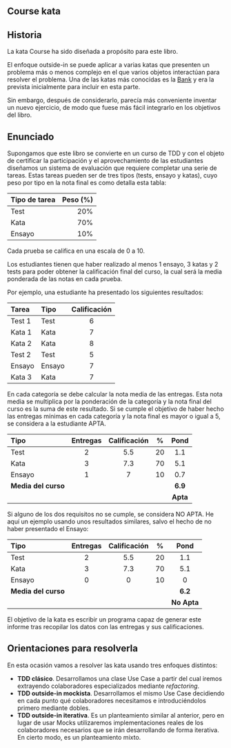 ## Course kata

## Historia

La kata Course ha sido diseñada a propósito para este libro. 

El enfoque outside-in se puede aplicar a varias katas que presenten un problema más o menos complejo en el que varios objetos interactúan para resolver el problema. Una de las katas más conocidas es la [Bank](https://katalyst.codurance.com/bank) y era la prevista inicialmente para incluir en esta parte.

Sin embargo, después de considerarlo, parecía más conveniente inventar un nuevo ejercicio, de modo que fuese más fácil integrarlo en los objetivos del libro.

## Enunciado

Supongamos que este libro se convierte en un curso de TDD y con el objeto de certificar la participación y el aprovechamiento de las estudiantes diseñamos un sistema de evaluación que requiere completar una serie de tareas. Estas tareas pueden ser de tres tipos (tests, ensayo y katas), cuyo peso por tipo en la nota final es como detalla esta tabla:

| Tipo de tarea | Peso (%) |
|:--------------|---------:|
| Test          | 20%      |
| Kata          | 70%      |
| Ensayo        | 10%      |

Cada prueba se califica en una escala de 0 a 10.

Los estudiantes tienen que haber realizado al menos 1 ensayo, 3 katas y 2 tests para poder obtener la calificación final del curso, la cual será la media ponderada de las notas en cada prueba.

Por ejemplo, una estudiante ha presentado los siguientes resultados:

| Tarea | Tipo | Calificación |
|:--|:--|:--:|
| Test 1 | Test | 6 |
| Kata 1 | Kata | 7 |
| Kata 2 | Kata | 8 |
| Test 2 | Test | 5 |
| Ensayo | Ensayo | 7 |
| Kata 3 | Kata | 7 |

En cada categoría se debe calcular la nota media de las entregas. Esta nota media se multiplica por la ponderación de la categoría y la nota final del curso es la suma de este resultado. Si se cumple el objetivo de haber hecho las entregas mínimas en cada categoría y la nota final es mayor o igual a 5, se considera a la estudiante APTA.

| Tipo | Entregas | Calificación | % | Pond |
|:--|:--:|:--:|:--:|:--:|
| Test | 2 | 5.5 | 20 | 1.1 |
| Kata | 3 | 7.3 | 70 | 5.1 |
| Ensayo | 1 | 7 | 10 | 0.7 |
| **Media del curso** | | | | **6.9** |
|  | | |  | **Apta** |

Si alguno de los dos requisitos no se cumple, se considera NO APTA. He aquí un ejemplo usando unos resultados similares, salvo el hecho de no haber presentado el Ensayo:

| Tipo | Entregas | Calificación | % | Pond |
|:--|:--:|:--:|:--:|:--:|
| Test | 2 | 5.5 | 20 | 1.1 |
| Kata | 3 | 7.3 | 70 | 5.1 |
| Ensayo | 0 | 0 | 10 | 0 |
| **Media del curso** | | | | **6.2** |
|  | | |  | **No Apta** |

El objetivo de la kata es escribir un programa capaz de generar este informe tras recopilar los datos con las entregas y sus calificaciones.

## Orientaciones para resolverla

En esta ocasión vamos a resolver las kata usando tres enfoques distintos:

* **TDD clásico**. Desarrollamos una clase Use Case a partir del cual iremos extrayendo colaboradores especializados mediante *refactoring*.
* **TDD outside-in mockista**. Desarrollamos el mismo Use Case decidiendo en cada punto qué colaboradores necesitamos e introduciéndolos primero mediante dobles.
* **TDD outside-in iterativa**. Es un planteamiento similar al anterior, pero en lugar de usar Mocks utilizaremos implementaciones reales de los colaboradores necesarios que se irán desarrollando de forma iterativa. En cierto modo, es un planteamiento mixto.




